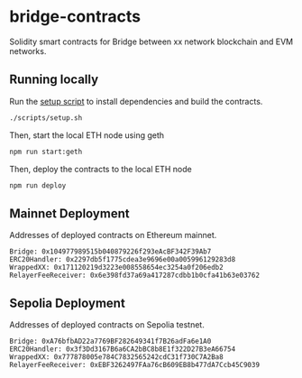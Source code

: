 # bridge-contracts
Solidity smart contracts for Bridge between xx network blockchain and EVM networks.

## Running locally

Run the [setup script](./scripts/setup.sh) to install dependencies and build the contracts.

```bash
./scripts/setup.sh
```
Then, start the local ETH node using geth

```bash
npm run start:geth
```

Then, deploy the contracts to the local ETH node

```bash
npm run deploy
```

## Mainnet Deployment

Addresses of deployed contracts on Ethereum mainnet.
```
Bridge: 0x104977989515b040879226f293eAcBF342F39Ab7
ERC20Handler: 0x2297db5f1775cdea3e9696e00a005996129283d8
WrappedXX: 0x171120219d3223e008558654ec3254a0f206edb2
RelayerFeeReceiver: 0x6e398fd37a69a417287cdbb1b0cfa41b63e03762
```

## Sepolia Deployment

Addresses of deployed contracts on Sepolia testnet.
```
Bridge: 0xA76bfbAD22a7769BF282649341f7B26adFa6e1A0
ERC20Handler: 0x3f3Dd3167B6a6CA2bBC8b8E1f322D27B3eA66754
WrappedXX: 0x777878005e784C7832565242cdC31f730C7A2Ba8
RelayerFeeReceiver: 0xEBF3262497FAa76cB609EB8b477dA7Ccb45C9039
```